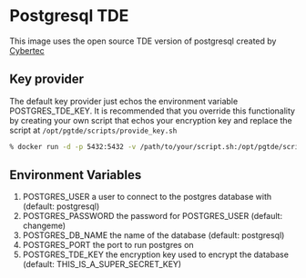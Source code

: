 # Postgresql TDE

This image uses the open source TDE version of postgresql created by [Cybertec](https://www.cybertec-postgresql.com/en/products/postgresql-transparent-data-encryption/)

## Key provider

The default key provider just echos the environment variable POSTGRES_TDE_KEY. It is recommended that you override this functionality by creating your own script that echos your encryption key and replace the script at `/opt/pgtde/scripts/provide_key.sh`

```bash
% docker run -d -p 5432:5432 -v /path/to/your/script.sh:/opt/pgtde/scripts/provide_key.sh pgsqltde
```

## Environment Variables

1. POSTGRES_USER a user to connect to the postgres database with (default: postgresql)
1. POSTGRES_PASSWORD the password for POSTGRES_USER (default: changeme)
1. POSTGRES_DB_NAME the name of the database (default: postgresql)
1. POSTGRES_PORT the port to run postgres on
1. POSTGRES_TDE_KEY the encryption key used to encrypt the database (default: THIS_IS_A_SUPER_SECRET_KEY)
